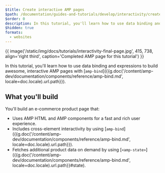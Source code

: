 ```yaml
---
$title: Create interactive AMP pages
$path: /documentation/guides-and-tutorials/develop/interactivity/create-interactive.html
$order: 0
description: In this tutorial, you'll learn how to use data binding and expressions to build awesome, interactive AMP pages with amp-bind ...
$hidden: true
formats:
  - websites
---
```


{{ image('/static/img/docs/tutorials/interactivity-final-page.jpg', 415, 738, align='right third', caption='Completed AMP page for this tutorial') }}

In this tutorial, you'll learn how to use data binding and expressions to build awesome, interactive AMP pages with [`amp-bind`]({{g.doc('/content/amp-dev/documentation/components/reference/amp-bind.md', locale=doc.locale).url.path}}).

## What you'll build

You'll build an e-commerce product page that:

- Uses AMP HTML and AMP components for a fast and rich user experience.
- Includes cross-element interactivity by using [`amp-bind`]({{g.doc('/content/amp-dev/documentation/components/reference/amp-bind.md', locale=doc.locale).url.path}}).
- Fetches additional product data on demand by using [`<amp-state>`]({{g.doc('/content/amp-dev/documentation/components/reference/amp-bind.md', locale=doc.locale).url.path}}#state).
